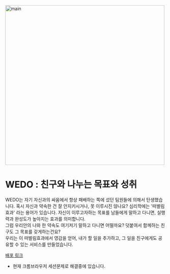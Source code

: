 <img src="https://user-images.githubusercontent.com/66895623/102608105-b42c2f00-416c-11eb-9c00-0639995b0780.png" width="500px" alt="main" />

<h1>WEDO : 친구와 나누는 목표와 성취</h1>
WEDO는 자기 자신과의 싸움에서 항상 패배하는 쪽에 섰던 팀원들에 의해서 탄생했습니다. 혹시 자신과 약속한 건 잘 안지키시거나, 못 이루시진 않나요?
심리학에는 '떠벌림 효과' 라는 용어가 있습니다. 자신이 이루고자하는 목표를 남들에게 말하고 다니면, 실행력과 완성도가 높아지는 효과를 의미합니다.
<br>
그럼 우리안의 나와 한 약속도 여기저기 말하고 다니면 어떨까요? 덧붙여서 함께하는 친구도 그 목표를 갖게하는건요?
<br>
우리는 이 떠벌림효과에서 영감을 얻어, 내가 할 일을 추가하고, 그 일을 친구에게도 공유할 수 있는 서비스를 만들었습니다.


[배포 링크](http://wedoclient.s3-website.ap-northeast-2.amazonaws.com/)
* 현재 크롬브라우저 세션문제로 해결중에 있습니다.
